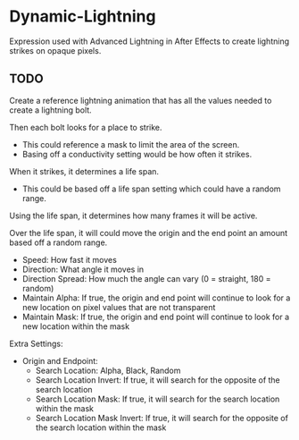 # Dynamic-Lightning
Expression used with Advanced Lightning in After Effects to create lightning strikes on opaque pixels.

## TODO
Create a reference lightning animation that has all the values needed to create a lightning bolt.

Then each bolt looks for a place to strike.
  - This could reference a mask to limit the area of the screen.
  - Basing off a conductivity setting would be how often it strikes.

When it strikes, it determines a life span.
  - This could be based off a life span setting which could have a random range.
  
Using the life span, it determines how many frames it will be active.

Over the life span, it will could move the origin and the end point an amount based off a random range.
  - Speed: How fast it moves
  - Direction: What angle it moves in
  - Direction Spread: How much the angle can vary (0 = straight, 180 = random)
  - Maintain Alpha: If true, the origin and end point will continue to look for a new location on pixel values that are not transparent
  - Maintain Mask: If true, the origin and end point will continue to look for a new location within the mask
  
Extra Settings:
  - Origin and Endpoint:
    - Search Location: Alpha, Black, Random
    - Search Location Invert: If true, it will search for the opposite of the search location
    - Search Location Mask: If true, it will search for the search location within the mask
    - Search Location Mask Invert: If true, it will search for the opposite of the search location within the mask
